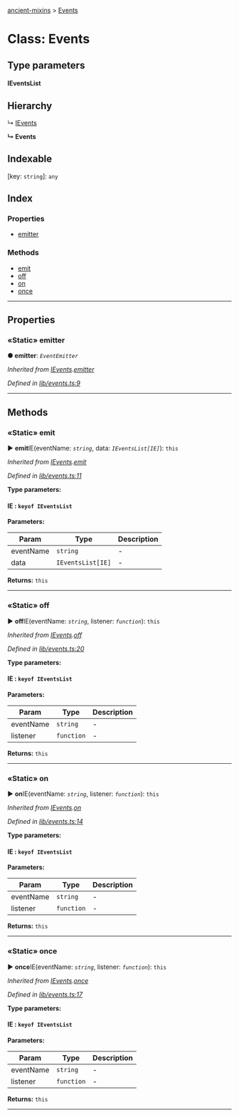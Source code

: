 [ancient-mixins](../README.md) > [Events](../classes/events.md)



# Class: Events

## Type parameters
#### IEventsList 
## Hierarchy


↳  [IEvents](../interfaces/ievents.md)

**↳ Events**







## Indexable

\[key: `string`\]:&nbsp;`any`
## Index

### Properties

* [emitter](events.md#emitter)


### Methods

* [emit](events.md#emit)
* [off](events.md#off)
* [on](events.md#on)
* [once](events.md#once)



---
## Properties
<a id="emitter"></a>

### «Static» emitter

**●  emitter**:  *`EventEmitter`* 

*Inherited from [IEvents](../interfaces/ievents.md).[emitter](../interfaces/ievents.md#emitter)*

*Defined in [lib/events.ts:9](https://github.com/AncientSouls/Mixins/blob/81023d2/src/lib/events.ts#L9)*





___


## Methods
<a id="emit"></a>

### «Static» emit

► **emit**IE(eventName: *`string`*, data: *`IEventsList[IE]`*): `this`



*Inherited from [IEvents](../interfaces/ievents.md).[emit](../interfaces/ievents.md#emit)*

*Defined in [lib/events.ts:11](https://github.com/AncientSouls/Mixins/blob/81023d2/src/lib/events.ts#L11)*



**Type parameters:**

#### IE :  `keyof IEventsList`
**Parameters:**

| Param | Type | Description |
| ------ | ------ | ------ |
| eventName | `string`   |  - |
| data | `IEventsList[IE]`   |  - |





**Returns:** `this`





___

<a id="off"></a>

### «Static» off

► **off**IE(eventName: *`string`*, listener: *`function`*): `this`



*Inherited from [IEvents](../interfaces/ievents.md).[off](../interfaces/ievents.md#off)*

*Defined in [lib/events.ts:20](https://github.com/AncientSouls/Mixins/blob/81023d2/src/lib/events.ts#L20)*



**Type parameters:**

#### IE :  `keyof IEventsList`
**Parameters:**

| Param | Type | Description |
| ------ | ------ | ------ |
| eventName | `string`   |  - |
| listener | `function`   |  - |





**Returns:** `this`





___

<a id="on"></a>

### «Static» on

► **on**IE(eventName: *`string`*, listener: *`function`*): `this`



*Inherited from [IEvents](../interfaces/ievents.md).[on](../interfaces/ievents.md#on)*

*Defined in [lib/events.ts:14](https://github.com/AncientSouls/Mixins/blob/81023d2/src/lib/events.ts#L14)*



**Type parameters:**

#### IE :  `keyof IEventsList`
**Parameters:**

| Param | Type | Description |
| ------ | ------ | ------ |
| eventName | `string`   |  - |
| listener | `function`   |  - |





**Returns:** `this`





___

<a id="once"></a>

### «Static» once

► **once**IE(eventName: *`string`*, listener: *`function`*): `this`



*Inherited from [IEvents](../interfaces/ievents.md).[once](../interfaces/ievents.md#once)*

*Defined in [lib/events.ts:17](https://github.com/AncientSouls/Mixins/blob/81023d2/src/lib/events.ts#L17)*



**Type parameters:**

#### IE :  `keyof IEventsList`
**Parameters:**

| Param | Type | Description |
| ------ | ------ | ------ |
| eventName | `string`   |  - |
| listener | `function`   |  - |





**Returns:** `this`





___



